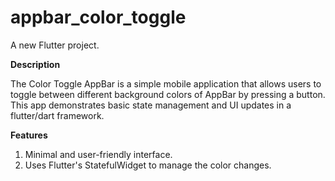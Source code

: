# appbar_color_toggle

A new Flutter project.

**Description**

 The Color Toggle AppBar is a simple mobile application that allows users to toggle between different background colors of AppBar by pressing a button. This app demonstrates basic state management and UI updates in a flutter/dart framework.


**Features**

  1. Minimal and user-friendly interface.
  2. Uses Flutter's StatefulWidget to manage the color changes.
